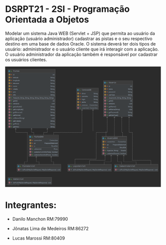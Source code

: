 # DSRPT21 - 2SI - Programação Orientada a Objetos

Modelar um sistema Java WEB (Servlet + JSP) que permita ao usuário da aplicação
(usuário administrador) cadastrar as pistas e o seu respectivo destino em uma base de dados
Oracle. 
O sistema deverá ter dois tipos de usuário: administrador e o usuário cliente que irá 
interagir com a aplicação. O usuário administrador da aplicação também é responsável por
cadastrar os usuários clientes.

![](diagram/DSRPT21-2SI-POO_diagram.png)

# Integrantes: 
* Danilo Manchon
  RM:79990

* Jônatas Lima de Medeiros 
  RM:86272

* Lucas Marossi
  RM:80409
